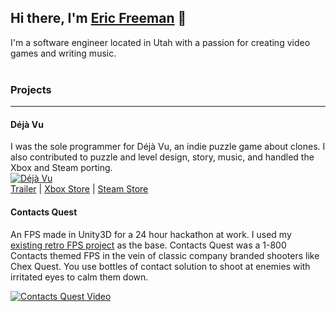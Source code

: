 ## Hi there, I'm [Eric Freeman](http://eric.bz/) 👋

I'm a software engineer located in Utah with a passion for creating video games and writing music.
<br /><br />
### Projects
---

#### Déjà Vu
I was the sole programmer for Déjà Vu, an indie puzzle game about clones.  I also contributed to puzzle and level design, story, music, and handled the Xbox and Steam porting.
<br />
[![Déjà Vu](https://steamcdn-a.akamaihd.net/steam/apps/843710/extras/clone_mechanic_2.gif)]()
<br />
[Trailer](https://www.youtube.com/watch?v=77evGtcUDIk) | [Xbox Store](https://www.microsoft.com/en-us/p/deja-vu/9p4xcv70lftp?) | [Steam Store](https://store.steampowered.com/app/843710/Dj_Vu/)

#### Contacts Quest
An FPS made in Unity3D for a 24 hour hackathon at work.  I used my [existing retro FPS project](https://github.com/EricFreeman/DungeonGame) as the base.  Contacts Quest was a 1-800 Contacts themed FPS in the vein of classic company branded shooters like Chex Quest.  You use bottles of contact solution to shoot at enemies with irritated eyes to calm them down.

[![Contacts Quest Video](http://img.youtube.com/vi/cBMMWZJqGdQ/0.jpg)](http://www.youtube.com/watch?v=cBMMWZJqGdQ "Video Title")
